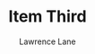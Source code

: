 ---
title: "Item Third"
#date: 2018-12-03
draft: false
categories:
tags: ["#reports", "#asg"]
author: Lawrence Lane
---